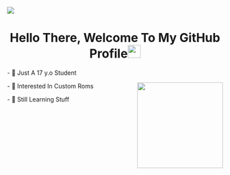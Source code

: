 <a href="https://www.youtube.com/watch?v=dQw4w9WgXcQ"><img src="https://user-images.githubusercontent.com/73097560/115834477-dbab4500-a447-11eb-908a-139a6edaec5c.gif"></a>

<h1 align="center">Hello There, Welcome To My GitHub Profile<img src="https://github.com/souvikguria98/souvikguria98/blob/master/Hi.gif" width="30"> </h1>
<p align="left">
- 🔭 Just A 17 y.o Student
</p>
<p align="right">
<img align="right" width=200px height=200px src="https://media.giphy.com/media/TEnXkcsHrP4YedChhA/giphy.gif" />
</p>
<p align="left">
- 🌱 Interested In Custom Roms
</p>
<p align="left">
- 💬 Still Learning Stuff
</p>

